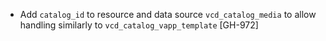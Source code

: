 * Add `catalog_id` to resource and data source `vcd_catalog_media` to allow handling similarly to `vcd_catalog_vapp_template` [GH-972]
